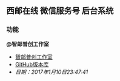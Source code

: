 ## 西邮在线 微信服务号 后台系统

### 功能



**@智邮普创工作室**
- [智邮普创工作室](http://www.xupt.org)
- [GitHub版本库](https://github.com/ZypcGroup)
- *日期：2017年1月10日23:47:41*